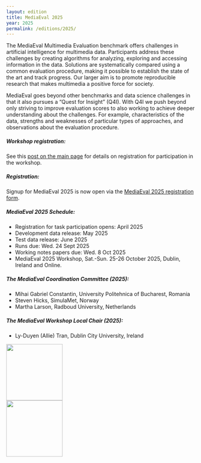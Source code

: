```yaml
---
layout: edition
title: MediaEval 2025
year: 2025
permalink: /editions/2025/
---
```


The MediaEval Multimedia Evaluation benchmark offers challenges in artificial intelligence for multimedia data. 
Participants address these challenges by creating algorithms for analyzing, exploring and accessing information in the data. Solutions are systematically compared using a common evaluation procedure, 
making it possible to establish the state of the art and track progress. Our larger aim is to promote reproducible research that makes multimedia a positive force for society.

MediaEval goes beyond other benchmarks and data science challenges in that it also pursues a “Quest for Insight” (Q4I). With Q4I we push beyond only striving to improve evaluation 
scores to also working to achieve deeper understanding about the challenges. For example, characteristics of the data, strengths and weaknesses of particular types of approaches, and observations 
about the evaluation procedure.

##### Workshop registration:
See this [post on the main page](https://multimediaeval.github.io/2025/09/17/workshop-registration.html) for details on registration for participation in the workshop.

##### Registration:
Signup for MediaEval 2025 is now open via the [MediaEval 2025 registration form](https://forms.gle/y7v1VLP7D9vsbuqv5).

##### MediaEval 2025 Schedule:
* Registration for task participation opens: April 2025
* Development data release: May 2025
* Test data release: June 2025
* Runs due: Wed. 24 Sept 2025
* Working notes papers due: Wed. 8 Oct 2025
* MediaEval 2025 Workshop, Sat.-Sun. 25-26 October 2025, Dublin, Ireland and Online.

##### The MediaEval Coordination Committee (2025): 
* Mihai Gabriel Constantin, University Politehnica of Bucharest, Romania
* Steven Hicks, SimulaMet, Norway
* Martha Larson, Radboud University, Netherlands

##### The MediaEval Workshop Local Chair (2025):
* Ly-Duyen (Allie) Tran, Dublin City University, Ireland

<a href="https://www.sigmm.org/">
 <img src="https://multimediaeval.github.io/editions/2020/docs/sigmmlogo.gif" width=150/>
</a><br>
<a href="https://www.adaptcentre.ie/">
  <img src="https://multimediaeval.github.io/editions/2025/docs/adaptlogo.jpg" width=150/>
</a>
